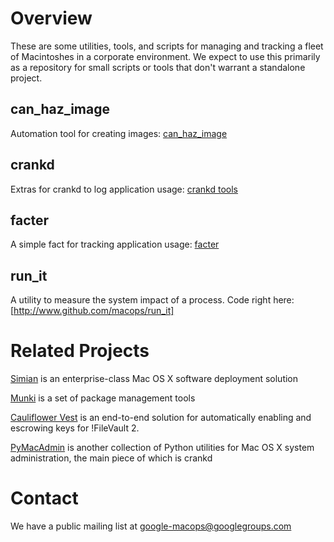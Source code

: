 Overview
========

These are some utilities, tools, and scripts for managing and tracking a fleet of Macintoshes in a corporate environment. We expect to use this primarily as a repository for small scripts or tools that don't warrant
a standalone project.

can\_haz\_image
---------------

Automation tool for creating images: [can\_haz\_image][]

crankd
------

Extras for crankd to log application usage: [crankd tools][]

facter
------

A simple fact for tracking application usage: [facter][]

run_it
------
A utility to measure the system impact of a process. Code right here: [http://www.github.com/macops/run_it]

Related Projects
================

[Simian][] is an enterprise-class Mac OS X software deployment solution

[Munki][] is a set of package management tools

[Cauliflower Vest][] is an end-to-end solution for automatically
enabling and escrowing keys for !FileVault 2.

[PyMacAdmin][] is another collection of Python utilities for Mac OS X
system administration, the main piece of which is crankd

Contact
=======

We have a public mailing list at
[google-macops@googlegroups.com](https://groups.google.com/forum/#!forum/google-macops)

  [can\_haz\_image]: https://code.google.com/p/google-macops/source/browse/#svn%2Ftrunk%2Fcan_haz_image
  [crankd tools]: https://code.google.com/p/google-macops/source/browse/#svn%2Ftrunk%2Fcrankd
  [facter]: https://code.google.com/p/google-macops/source/browse/trunk/facter/apps.rb
  [Simian]: http://code.google.com/p/simian
  [Munki]: http://code.google.com/p/munki
  [Cauliflower Vest]: https://code.google.com/p/cauliflowervest
  [PyMacAdmin]: http://code.google.com/p/pymacadmin
